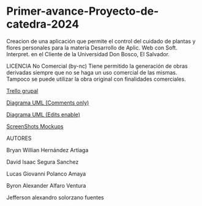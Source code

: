 # Primer-avance-Proyecto-de-catedra-2024

Creacion de una aplicación que permite el control del cuidado de plantas y flores personales para la materia Desarrollo de Aplic. Web con Soft. Interpret. en el Cliente de la Universidad Don Bosco, El Salvador.

LICENCIA No Comercial (by-nc) Tiene permitido la generación de obras derivadas siempre que no se haga un uso comercial de las mismas. Tampoco se puede utilizar la obra original con finalidades comerciales.



[Trello grupal](https://trello.com/w/espaciodetrabajodeuser01232407)

[Diagrama UML (Comments only)](https://lucid.app/lucidchart/b4557335-509e-4869-900a-13972dd53e17/edit?viewport_loc=-437%2C-478%2C3398%2C1876%2C0_0&invitationId=inv_c5ca3ff4-87b8-4482-b4e3-e2681655c524) 

[Diagrama UML (Edits enable)](https://lucid.app/lucidchart/b4557335-509e-4869-900a-13972dd53e17/edit?viewport_loc=-437%2C-575%2C4456%2C2070%2C0_0&invitationId=inv_c5ca3ff4-87b8-4482-b4e3-e2681655c524)

[ScreenShots Mockups](https://drive.google.com/file/d/1BWikeUBLyd6oIpf6HYBZPdatXVnj8ccz/view?usp=drive_link)

AUTORES

Bryan Willian Hernández Artiaga

David Isaac Segura Sanchez

Lucas Giovanni Polanco Amaya 

Byron Alexander Alfaro Ventura

Jefferson alexandro solorzano fuentes
